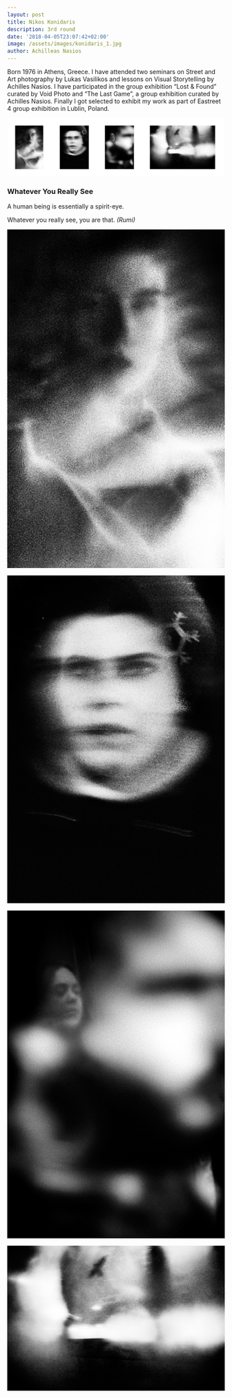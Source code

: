 ```yaml
---
layout: post
title: Nikos Konidaris
description: 3rd round
date: '2018-04-05T23:07:42+02:00'
image: /assets/images/konidaris_1.jpg
author: Achilleas Nasios
---
```

Born 1976 in Athens, Greece. I have attended two seminars on Street and Art photography by Lukas Vasilikos and lessons on Visual Storytelling by Achilles Nasios. I have participated in the group exhibition “Lost & Found” curated by Void Photo and “The Last Game”, a group exhibition curated by Achilles Nasios. Finally I got selected to exhibit my work as part of Eastreet 4 group exhibition in Lublin, Poland.

![null](/assets/images/konidaris-present-metamorfosis.jpg#full)

### Whatever You Really See

A human being is essentially a spirit-eye.

Whatever you really see, you are that.
_(Rumi)_

![Konidaris](/assets/images/konidaris_1.jpg)

![Konidaris](/assets/images/konidaris_2.jpg)

![Konidaris](/assets/images/konidaris_3.jpg)

![Konidaris](/assets/images/konidaris_4.jpg)
